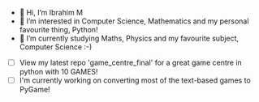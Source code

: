 - 👋 Hi, I’m Ibrahim M
- 👀 I’m interested in Computer Science, Mathematics and my personal favourite thing, Python!
- 🌱 I’m currently studying Maths, Physics and my favourite subject, Computer Science :-)

- [ ] View my latest repo 'game_centre_final' for a great game centre in python with 10 GAMES!
- [ ] I'm currently working on converting most of the text-based games to PyGame!

<!---
Ibi-M/Ibi-M is a ✨ special ✨ repository because its `README.md` (this file) appears on your GitHub profile.
You can click the Preview link to take a look at your changes.
--->
